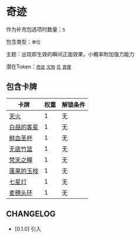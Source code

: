 # 奇迹

作为补充包选项时数量：`5`

包含类型：`单位`

主题：出现即生效的瞬间正面效果，小概率附加强力能力

潜在Token：[`奇迹`](文物.md) [`文物`](文物.md) [`花`](花.md) [`真理`](真理.md)

## 包含卡牌

卡牌 | 权重 | 解锁条件
--- | --- | ---
[天火](../卡牌/天火.md) | 1 | 无
[白昼的客星](../卡牌/白昼的客星.md) | 1 | 无
[鲜血圣杯](../卡牌/鲜血圣杯.md) | 1 | 无
[无底竹篮](../卡牌/无底竹篮.md) | 1 | 无
[梵天之瞳](../卡牌/梵天之瞳.md) | 1 | 无
[蓬莱的玉枝](../卡牌/蓬莱的玉枝.md) | 1 | 无
[七星灯](../卡牌/七星灯.md) | 1 | 无
[麦穗头环](../卡牌/麦穗头环.md) | 1 | 无

## CHANGELOG

- [0.1.0] 引入
